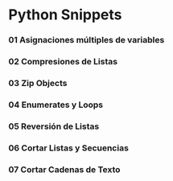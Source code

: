 # Python Snippets

### 01 Asignaciones múltiples de variables

### 02 Compresiones de Listas

### 03 Zip Objects

### 04 Enumerates y Loops

### 05 Reversión de Listas

### 06 Cortar Listas y Secuencias

### 07 Cortar Cadenas de Texto